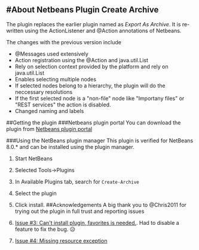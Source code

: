 #About Netbeans Plugin Create Archive
-------------------------------------

The plugin replaces the earlier plugin named as *Export As Archive*. It is re-written using the ActionListener and @Action annotations of Netbeans. 

The changes with the previous version include
* @Messages used extensively
* Action registration using the @Action and java.util.List<DataObject>
* Rely on selection context provided by the platform and rely on java.util.List<DataObject>
* Enables selecting multiple nodes
* If selected nodes belong to a hierarchy, the plugin will do the neccessary resolutions
* If the first selected node is a "non-file" node like "Importany files" or "REST services" the action is disabled.
* Changed naming and labels

##Getting the plugin
###Netbeans plugin portal
You can download the plugin from [Netbeans plugin portal](http://plugins.netbeans.org/plugin/58976/?show=true)

###Using the NetBeans plugin manager
This plugin is verified for NetBeans 8.0.* and can be installed using the plugin manager.

1. Start NetBeans
2. Selected Tools->Plugins
3. In Available Plugins tab, search for ```Create-Archive```
4. Select the plugin
5. Click install. 
##Acknowledgements
A big thank you to @Chris2011 for trying out the plugin in full trust and reporting issues

1. [Issue #3: Can't install plugin, favorites is needed.](https://github.com/manikantannaren/mynetbeans/issues/3). Had to disable a feature to fix the bug. :disappointed_relieved:
2. [Issue #4: Missing resource exception](https://github.com/manikantannaren/mynetbeans/issues/4)
